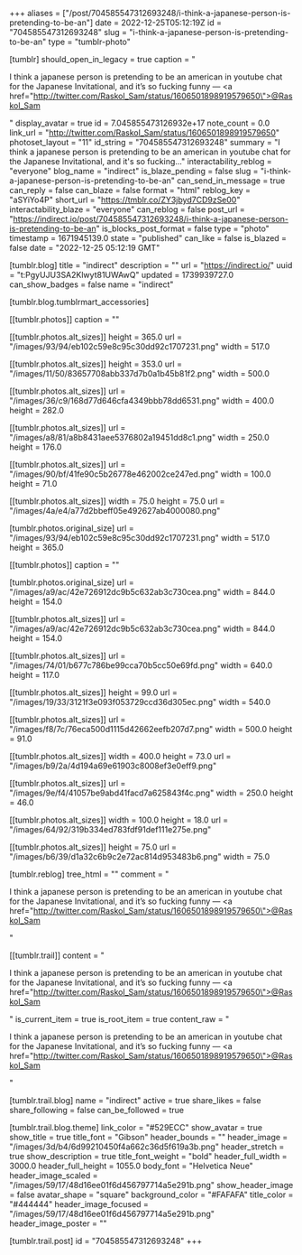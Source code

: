 +++
aliases = ["/post/704585547312693248/i-think-a-japanese-person-is-pretending-to-be-an"]
date = 2022-12-25T05:12:19Z
id = "704585547312693248"
slug = "i-think-a-japanese-person-is-pretending-to-be-an"
type = "tumblr-photo"

[tumblr]
should_open_in_legacy = true
caption = "<p>I think a japanese person is pretending to be an american in youtube chat for the Japanese Invitational, and it&rsquo;s so fucking funny — <a href=\"http://twitter.com/Raskol_Sam/status/1606501898919579650\">@Raskol_Sam</a></p>"
display_avatar = true
id = 7.045855473126932e+17
note_count = 0.0
link_url = "http://twitter.com/Raskol_Sam/status/1606501898919579650"
photoset_layout = "11"
id_string = "704585547312693248"
summary = "I think a japanese person is pretending to be an american in youtube chat for the Japanese Invitational, and it's so fucking..."
interactability_reblog = "everyone"
blog_name = "indirect"
is_blaze_pending = false
slug = "i-think-a-japanese-person-is-pretending-to-be-an"
can_send_in_message = true
can_reply = false
can_blaze = false
format = "html"
reblog_key = "aSYiYo4P"
short_url = "https://tmblr.co/ZY3jbyd7CD9zSe00"
interactability_blaze = "everyone"
can_reblog = false
post_url = "https://indirect.io/post/704585547312693248/i-think-a-japanese-person-is-pretending-to-be-an"
is_blocks_post_format = false
type = "photo"
timestamp = 1671945139.0
state = "published"
can_like = false
is_blazed = false
date = "2022-12-25 05:12:19 GMT"

[tumblr.blog]
title = "indirect"
description = ""
url = "https://indirect.io/"
uuid = "t:PgyUJU3SA2Klwyt81UWAwQ"
updated = 1739939727.0
can_show_badges = false
name = "indirect"

[tumblr.blog.tumblrmart_accessories]

[[tumblr.photos]]
caption = ""

[[tumblr.photos.alt_sizes]]
height = 365.0
url = "/images/93/94/eb102c59e8c95c30dd92c1707231.png"
width = 517.0

[[tumblr.photos.alt_sizes]]
height = 353.0
url = "/images/11/50/83657708abb337d7b0a1b45b81f2.png"
width = 500.0

[[tumblr.photos.alt_sizes]]
url = "/images/36/c9/168d77d646cfa4349bbb78dd6531.png"
width = 400.0
height = 282.0

[[tumblr.photos.alt_sizes]]
url = "/images/a8/81/a8b8431aee5376802a19451dd8c1.png"
width = 250.0
height = 176.0

[[tumblr.photos.alt_sizes]]
url = "/images/90/bf/41fe90c5b26778e462002ce247ed.png"
width = 100.0
height = 71.0

[[tumblr.photos.alt_sizes]]
width = 75.0
height = 75.0
url = "/images/4a/e4/a77d2bbeff05e492627ab4000080.png"

[tumblr.photos.original_size]
url = "/images/93/94/eb102c59e8c95c30dd92c1707231.png"
width = 517.0
height = 365.0

[[tumblr.photos]]
caption = ""

[tumblr.photos.original_size]
url = "/images/a9/ac/42e726912dc9b5c632ab3c730cea.png"
width = 844.0
height = 154.0

[[tumblr.photos.alt_sizes]]
url = "/images/a9/ac/42e726912dc9b5c632ab3c730cea.png"
width = 844.0
height = 154.0

[[tumblr.photos.alt_sizes]]
url = "/images/74/01/b677c786be99cca70b5cc50e69fd.png"
width = 640.0
height = 117.0

[[tumblr.photos.alt_sizes]]
height = 99.0
url = "/images/19/33/3121f3e093f053729ccd36d305ec.png"
width = 540.0

[[tumblr.photos.alt_sizes]]
url = "/images/f8/7c/76eca500d1115d42662eefb207d7.png"
width = 500.0
height = 91.0

[[tumblr.photos.alt_sizes]]
width = 400.0
height = 73.0
url = "/images/b9/2a/4d194a69e61903c8008ef3e0eff9.png"

[[tumblr.photos.alt_sizes]]
url = "/images/9e/f4/41057be9abd41facd7a625843f4c.png"
width = 250.0
height = 46.0

[[tumblr.photos.alt_sizes]]
width = 100.0
height = 18.0
url = "/images/64/92/319b334ed783fdf91def111e275e.png"

[[tumblr.photos.alt_sizes]]
height = 75.0
url = "/images/b6/39/d1a32c6b9c2e72ac814d953483b6.png"
width = 75.0

[tumblr.reblog]
tree_html = ""
comment = "<p>I think a japanese person is pretending to be an american in youtube chat for the Japanese Invitational, and it’s so fucking funny — <a href=\"http://twitter.com/Raskol_Sam/status/1606501898919579650\">@Raskol_Sam</a></p>"

[[tumblr.trail]]
content = "<p>I think a japanese person is pretending to be an american in youtube chat for the Japanese Invitational, and it&rsquo;s so fucking funny &mdash; <a href=\"http://twitter.com/Raskol_Sam/status/1606501898919579650\">@Raskol_Sam</a></p>"
is_current_item = true
is_root_item = true
content_raw = "<p>I think a japanese person is pretending to be an american in youtube chat for the Japanese Invitational, and it’s so fucking funny — <a href=\"http://twitter.com/Raskol_Sam/status/1606501898919579650\">@Raskol_Sam</a></p>"

[tumblr.trail.blog]
name = "indirect"
active = true
share_likes = false
share_following = false
can_be_followed = true

[tumblr.trail.blog.theme]
link_color = "#529ECC"
show_avatar = true
show_title = true
title_font = "Gibson"
header_bounds = ""
header_image = "/images/3d/b4/6d99210450f4a662c36d5f619a3b.png"
header_stretch = true
show_description = true
title_font_weight = "bold"
header_full_width = 3000.0
header_full_height = 1055.0
body_font = "Helvetica Neue"
header_image_scaled = "/images/59/17/48d16ee01f6d456797714a5e291b.png"
show_header_image = false
avatar_shape = "square"
background_color = "#FAFAFA"
title_color = "#444444"
header_image_focused = "/images/59/17/48d16ee01f6d456797714a5e291b.png"
header_image_poster = ""

[tumblr.trail.post]
id = "704585547312693248"
+++
